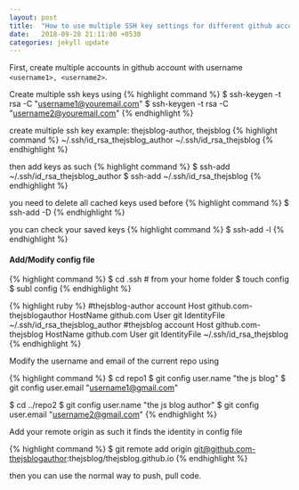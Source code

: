 ```yaml
---
layout: post
title:  "How to use multiple SSH key settings for different github account"
date:   2018-09-28 21:11:00 +0530
categories: jekyll update
---
```

First, create multiple accounts in github account with username `<username1>, <username2>`.  

Create multiple ssh keys using
{% highlight command %}
$ ssh-keygen -t rsa -C "username1@youremail.com"
$ ssh-keygen -t rsa -C "username2@youremail.com"
{% endhighlight %}

create multiple ssh key example: thejsblog-author, thejsblog
{% highlight command %}
~/.ssh/id_rsa_thejsblog_author
~/.ssh/id_rsa_thejsblog
{% endhighlight %}

then add keys as such
{% highlight command %}
$ ssh-add ~/.ssh/id_rsa_thejsblog_author
$ ssh-add ~/.ssh/id_rsa_thejsblog
{% endhighlight %}

you need to delete all cached keys used before
{% highlight command %}
$ ssh-add -D
{% endhighlight %}

you can check your saved keys
{% highlight command %}
$ ssh-add -l
{% endhighlight %}

#### Add/Modify config file

{% highlight command %}
$ cd .ssh # from your home folder 
$ touch config
$ subl config
{% endhighlight %}

{% highlight ruby %}
#thejsblog-author account
Host github.com-thejsblogauthor
	HostName github.com
	User git
	IdentityFile ~/.ssh/id_rsa_thejsblog_author
#thejsblog account
Host github.com-thejsblog
	HostName github.com
	User git
	IdentityFile ~/.ssh/id_rsa_thejsblog
{% endhighlight %}

Modify the username and email of the current repo using 

{% highlight command %}
$ cd repo1
$ git config user.name "the js blog"
$ git config user.email "username1@gmail.com" 

$ cd ../repo2
$ git config user.name "the js blog author"
$ git config user.email "username2@gmail.com" 
{% endhighlight %}

Add your remote origin as such it finds the identity in config file 

{% highlight command %}
$ git remote add origin git@github.com-thejsblogauthor:thejsblog/thejsblog.github.io
{% endhighlight %}

then you can use the normal way to push, pull code.